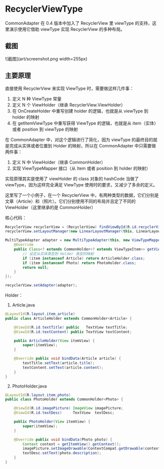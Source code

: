 # RecyclerViewType

CommonAdapter 在 0.4 版本中加入了 RecyclerView 里 viewType 的支持，这里演示使用它借助 viewType 实现 RecyclerView 的多种布局。

## 截图

![截图](art/screenshot.png width=255px)

## 主要原理

直接使用 RecyclerView 来实现 ViewType 时，需要做这样几件事：

1. 定义 N 种 ViewType 常量
2. 定义 N 个 ViewHolder（继承 RecyclerView.ViewHolder）
3. 在 OnCreateHolder 中重写创建 holder 的逻辑，也就是从 viewType 到 holder 的映射
4. 在 getItemViewType 中重写获得 ViewType 的逻辑，也就是从 item（实体）或者 position 到 viewType 的映射

在 CommonAdapter 中，对这个逻辑进行了简化，因为 viewType 的最终目的就是完成从实体或者位置到 Holder 的映射，所以在 CommonAdapter 中只需要做两件事：

1. 定义 N 中 ViewHolder（继承 CommonHolder<ViewTypeItem>）
2. 实现 ViewTypeMapper 接口（从 Item 或者 position 到 holder 的映射）

实现原理其实是使用了 viewHolder 的 class 对象的 hashCode 当做了 viewType，因为这样完全满足 ViewType 使用时的要求，又减少了多余的定义。

这里写了一个小例子，在一个 RecyclerView 中，有两种类型的数据，它们分别是文章（Article）和（照片）。它们分别使用不同的布局并且定了不同的 ViewHolder（这里继承的是 CommonHolder）

核心代码：

```Java
RecyclerView recyclerView = (RecyclerView) findViewById(R.id.recyclerView);
recyclerView.setLayoutManager(new LinearLayoutManager(this, LinearLayoutManager.VERTICAL, false));

MultiTypeAdapter adapter = new MultiTypeAdapter(this, new ViewTypeMapper() {
    @Override
    public Class<? extends CommonHolder<? extends ViewTypeItem>> getViewType(ViewTypeItem item, int position) {
        // 设定从实体类型到 Holder 类型的映射
        if (item instanceof Article) return ArticleHolder.class;
        if (item instanceof Photo) return PhotoHolder.class;
        return null;
    }
});

recyclerView.setAdapter(adapter);
```

Holder：

1. Article.java

```java
@LayoutId(R.layout.item_article)
public class ArticleHolder extends CommonHolder<Article> {

    @ViewId(R.id.textTitle) public   TextView textTitle;
    @ViewId(R.id.textContent) public TextView textContent;

    public ArticleHolder(View itemView) {
        super(itemView);
    }

    @Override public void bindData(Article article) {
        textTitle.setText(article.title);
        textContent.setText(article.content);
    }
}
```

2. PhotoHolder.java
```Java
@LayoutId(R.layout.item_photo)
public class PhotoHolder extends CommonHolder<Photo> {

    @ViewId(R.id.imagePicture) ImageView imagePicture;
    @ViewId(R.id.textDesc)     TextView  textDesc;

    public PhotoHolder(View itemView) {
        super(itemView);
    }

    @Override public void bindData(Photo photo) {
        Context context = getItemView().getContext();
        imagePicture.setImageDrawable(ContextCompat.getDrawable(context, photo.photoId));
        textDesc.setText(photo.description);
    }
}
```
